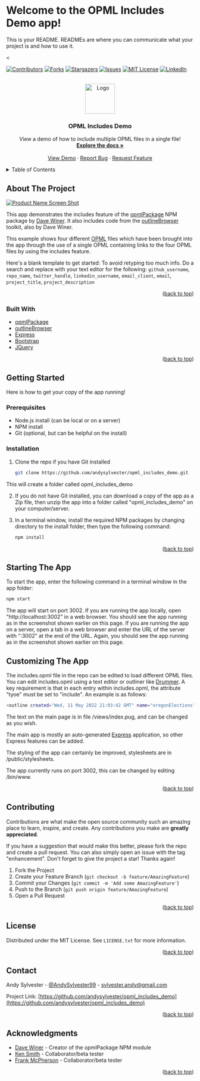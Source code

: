 # Welcome to the OPML Includes Demo app!

This is your README. READMEs are where you can communicate what your project is and how to use it.

<<div id="top"></div>
<!--
*** Thanks for checking out the Best-README-Template. If you have a suggestion
*** that would make this better, please fork the repo and create a pull request
*** or simply open an issue with the tag "enhancement".
*** Don't forget to give the project a star!
*** Thanks again! Now go create something AMAZING! :D
-->



<!-- PROJECT SHIELDS -->
<!--
*** I'm using markdown "reference style" links for readability.
*** Reference links are enclosed in brackets [ ] instead of parentheses ( ).
*** See the bottom of this document for the declaration of the reference variables
*** for contributors-url, forks-url, etc. This is an optional, concise syntax you may use.
*** https://www.markdownguide.org/basic-syntax/#reference-style-links
-->
[![Contributors][contributors-shield]][contributors-url]
[![Forks][forks-shield]][forks-url]
[![Stargazers][stars-shield]][stars-url]
[![Issues][issues-shield]][issues-url]
[![MIT License][license-shield]][license-url]
[![LinkedIn][linkedin-shield]][linkedin-url]



<!-- PROJECT LOGO -->
<br />
<div align="center">
  <a href="https://github.com/andysylvester/opml_includes_demo">
    <img src="images/logo.png" alt="Logo" width="80" height="80">
  </a>

<h3 align="center">OPML Includes Demo</h3>

  <p align="center">
    View a demo of how to include multiple OPML files in a single file!
    <br />
    <a href="https://github.com/andysylvester/opml_includes_demo"><strong>Explore the docs »</strong></a>
    <br />
    <br />
    <a href="https://github.com/andysylvester/opml_includes_demo">View Demo</a>
    ·
    <a href="https://github.com/andysylvester/opml_includes_demo/issues">Report Bug</a>
    ·
    <a href="https://github.com/andysylvester/opml_includes_demo/issues">Request Feature</a>
  </p>
</div>



<!-- TABLE OF CONTENTS -->
<details>
  <summary>Table of Contents</summary>
  <ol>
    <li>
      <a href="#about-the-project">About The Project</a>
      <ul>
        <li><a href="#built-with">Built With</a></li>
      </ul>
    </li>
    <li>
      <a href="#getting-started">Getting Started</a>
      <ul>
        <li><a href="#prerequisites">Prerequisites</a></li>
        <li><a href="#installation">Installation</a></li>
      </ul>
    </li>
    <li><a href="#usage">Usage</a></li>
    <li><a href="#roadmap">Roadmap</a></li>
    <li><a href="#contributing">Contributing</a></li>
    <li><a href="#license">License</a></li>
    <li><a href="#contact">Contact</a></li>
    <li><a href="#acknowledgments">Acknowledgments</a></li>
  </ol>
</details>



<!-- ABOUT THE PROJECT -->
## About The Project

[![Product Name Screen Shot][product-screenshot]](https://example.com)

This app demonstrates the includes feature of the <a href="https://github.com/scripting/opmlPackage">opmlPackage</a> NPM package by <a href="http://scripting.com/">Dave Winer</a>. It also includes code from the <a href="https://github.com/scripting/outlineBrowser">outlineBrowser</a> toolkit, also by Dave Winer.

This example shows four different <a href="http://opml.org/">OPML</a> files which have been brought into the app through the use of a single OPML containing links to the four OPML files by using the includes feature.


Here's a blank template to get started: To avoid retyping too much info. Do a search and replace with your text editor for the following: `github_username`, `repo_name`, `twitter_handle`, `linkedin_username`, `email_client`, `email`, `project_title`, `project_description`

<p align="right">(<a href="#top">back to top</a>)</p>



### Built With

* [opmlPackage](https://github.com/scripting/opmlPackage)
* [outlineBrowser](https://github.com/scripting/outlineBrowser)
* [Express](https://expressjs.com/)
* [Bootstrap](https://getbootstrap.com)
* [JQuery](https://jquery.com)

<p align="right">(<a href="#top">back to top</a>)</p>



<!-- GETTING STARTED -->
## Getting Started

Here is how to get your copy of the app running!

### Prerequisites

* Node.js install (can be local or on a server)
* NPM install
* Git (optional, but can be helpful on the install)

### Installation

1. Clone the repo if you have Git installed
   ```sh
   git clone https://github.com/andysylvester/opml_includes_demo.git
   ```
This will create a folder called opml_includes_demo

2. If you do not have Git installed, you can download a copy of the app as a Zip file, then unzip the app into a folder called "opml_includes_demo" on your computer/server.

3. In a terminal window, install the required NPM packages by changing directory to the install folder, then type the following command:
   ```sh
   npm install
   ```

<p align="right">(<a href="#top">back to top</a>)</p>



<!-- USAGE EXAMPLES -->
## Starting The App

To start the app, enter the following command in a terminal window in the app folder:

   ```sh
   npm start
   ```

The app will start on port 3002. If you are running the app locally, open "http://localhost:3002" in a web browser. You should see the app running as in the screenshot shown earlier on this page. If you are running the app on a server, open a tab in a web browser and enter the URL of the server with ":3002" at the end of the URL. Again, you should see the app running as in the screenshot shown earlier on this page.

## Customizing The App

The includes.opml file in the repo can be edited to load different OPML files. You can edit includes.opml using a text editor or outliner like [Drummer](http://drummer.scripting.com/). A key requirement is that in each entry within includes.opml, the attribute "tyoe" must be set to "include". An example is as follows:

   ```sh
   <outline created="Wed, 11 May 2022 21:03:42 GMT" name="oregonElections" text="Oregon Elections" type="include" url="http://drummer.scripting.com/PDXProtestNews/OregonElections.opml"></outline>
   ```
The text on the main page is in file /views/index.pug, and can be changed as you wish.

The main app is mostly an auto-generated [Express](https://expressjs.com/) application, so other Express features can be added.

The styling of the app can certainly be improved, stylesheets are in /public/stylesheets.

The app currently runs on port 3002, this can be changed by editing /bin/www.

<p align="right">(<a href="#top">back to top</a>)</p>



<!-- CONTRIBUTING -->
## Contributing

Contributions are what make the open source community such an amazing place to learn, inspire, and create. Any contributions you make are **greatly appreciated**.

If you have a suggestion that would make this better, please fork the repo and create a pull request. You can also simply open an issue with the tag "enhancement".
Don't forget to give the project a star! Thanks again!

1. Fork the Project
2. Create your Feature Branch (`git checkout -b feature/AmazingFeature`)
3. Commit your Changes (`git commit -m 'Add some AmazingFeature'`)
4. Push to the Branch (`git push origin feature/AmazingFeature`)
5. Open a Pull Request

<p align="right">(<a href="#top">back to top</a>)</p>



<!-- LICENSE -->
## License

Distributed under the MIT License. See `LICENSE.txt` for more information.

<p align="right">(<a href="#top">back to top</a>)</p>



<!-- CONTACT -->
## Contact

Andy Sylvester - [@AndySylvester99](https://twitter.com/AndySylvester99) - sylvester.andy@gmail.com

Project Link: [https://github.com/andysylvester/opml_includes_demo](https://github.com/andysylvester/opml_includes_demo)

<p align="right">(<a href="#top">back to top</a>)</p>



<!-- ACKNOWLEDGMENTS -->
## Acknowledgments

* [Dave Winer](http://scripting.com/) - Creator of the opmlPackage NPM module
* [Ken Smith](http://oldschool.scripting.com/KenSmith/) - Collaborator/beta tester
* [Frank McPherson](http://oldschool.scripting.com/frankm/) - Collaborator/beta tester

<p align="right">(<a href="#top">back to top</a>)</p>



<!-- MARKDOWN LINKS & IMAGES -->
<!-- https://www.markdownguide.org/basic-syntax/#reference-style-links -->
[contributors-shield]: https://img.shields.io/github/contributors/andysylvester/opml_includes_demo.svg?style=for-the-badge
[contributors-url]: https://github.com/andysylvester/reopml_includes_demopo_name/graphs/contributors
[forks-shield]: https://img.shields.io/github/forks/andysylvester/opml_includes_demo.svg?style=for-the-badge
[forks-url]: https://github.com/andysylvester/opml_includes_demo/network/members
[stars-shield]: https://img.shields.io/github/stars/andysylvester/opml_includes_demo.svg?style=for-the-badge
[stars-url]: https://github.com/andysylvester/opml_includes_demo/stargazers
[issues-shield]: https://img.shields.io/github/issues/andysylvester/opml_includes_demo.svg?style=for-the-badge
[issues-url]: https://github.com/andysylvester/opml_includes_demo/issues
[license-shield]: https://img.shields.io/github/license/andysylvester/opml_includes_demo.svg?style=for-the-badge
[license-url]: https://github.com/andysylvester/opml_includes_demo/blob/master/LICENSE.txt
[linkedin-shield]: https://img.shields.io/badge/-LinkedIn-black.svg?style=for-the-badge&logo=linkedin&colorB=555
[linkedin-url]: https://linkedin.com/in/andrew-sylvester-b426a251
[product-screenshot]: images/screenshot.png